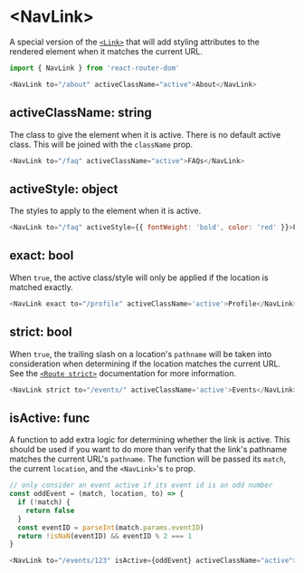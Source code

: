 # &lt;NavLink>

A special version of the [`<Link>`](Link.md) that will add styling attributes to the rendered element when it matches the current URL.

```js
import { NavLink } from 'react-router-dom'

<NavLink to="/about" activeClassName="active">About</NavLink>
```

## activeClassName: string

The class to give the element when it is active. There is no default active class. This will be joined with the `className` prop.

```js
<NavLink to="/faq" activeClassName="active">FAQs</NavLink>
```

## activeStyle: object

The styles to apply to the element when it is active.

```js
<NavLink to="/faq" activeStyle={{ fontWeight: 'bold', color: 'red' }}>FAQs</NavLink>
```

## exact: bool

When `true`, the active class/style will only be applied if the location is matched exactly.

```js
<NavLink exact to="/profile" activeClassName='active'>Profile</NavLink>
```

## strict: bool

When `true`, the trailing slash on a location's `pathname` will be taken into consideration when determining if the location matches the current URL. See the [`<Route strict>`](../../react-router/docs/Route.md#strict-bool) documentation for more information.

```js
<NavLink strict to="/events/" activeClassName='active'>Events</NavLink>
```

## isActive: func

A function to add extra logic for determining whether the link is active. This should be used if you want to do more than verify that the link's pathname matches the current URL's `pathname`. The function will be passed its `match`, the current `location`, and the `<NavLink>`'s `to` prop.

```js
// only consider an event active if its event id is an odd number
const oddEvent = (match, location, to) => {
  if (!match) {
    return false
  }
  const eventID = parseInt(match.params.eventID)
  return !isNaN(eventID) && eventID % 2 === 1
}

<NavLink to="/events/123" isActive={oddEvent} activeClassName="active">Event 123</NavLink> 
```
